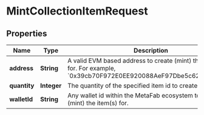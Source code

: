 

# MintCollectionItemRequest


## Properties

| Name | Type | Description | Notes |
|------------ | ------------- | ------------- | -------------|
|**address** | **String** | A valid EVM based address to create (mint) the item(s) for. For example, &#x60;0x39cb70F972E0EE920088AeF97Dbe5c6251a9c25D&#x60;. |  [optional] |
|**quantity** | **Integer** | The quantity of the specified item id to create (mint). |  |
|**walletId** | **String** | Any wallet id within the MetaFab ecosystem to create (mint) the item(s) for. |  [optional] |



